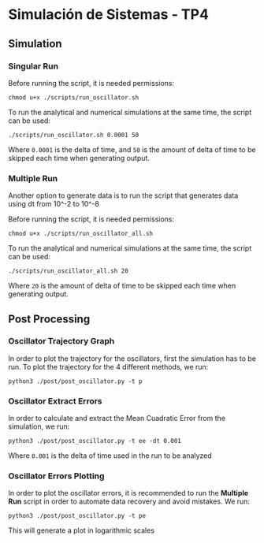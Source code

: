 # Simulación de Sistemas - TP4

## Simulation
### Singular Run
Before running the script, it is needed permissions:
```
chmod u+x ./scripts/run_oscillator.sh
```

To run the analytical and numerical simulations at the same time, the script can be used:
```
./scripts/run_oscillator.sh 0.0001 50
```

Where `0.0001` is the delta of time, and `50` is the amount of delta of time to be skipped each time when generating output. 

### Multiple Run
Another option to generate data is to run the script that generates data using dt from 10^-2 to 10^-8

Before running the script, it is needed permissions:
```
chmod u+x ./scripts/run_oscillator_all.sh
```

To run the analytical and numerical simulations at the same time, the script can be used:
```
./scripts/run_oscillator_all.sh 20
```

Where `20` is the amount of delta of time to be skipped each time when generating output. 

## Post Processing
### Oscillator Trajectory Graph
In order to plot the trajectory for the oscillators, first the simulation has to be run. To plot the trajectory for the 4 different methods, we run:
```
python3 ./post/post_oscillator.py -t p
```

### Oscillator Extract Errors
In order to calculate and extract the Mean Cuadratic Error from the simulation, we run:
```
python3 ./post/post_oscillator.py -t ee -dt 0.001
```

Where `0.001` is the delta of time used in the run to be analyzed 

### Oscillator Errors Plotting
In order to plot the oscillator errors, it is recommended to run the **Multiple Run** script in order to automate data recovery and avoid mistakes. We run:
```
python3 ./post/post_oscillator.py -t pe
```

This will generate a plot in logarithmic scales
